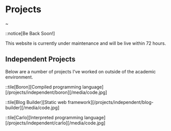 # Projects

~

::notice[Be Back Soon!]

This website is currently under maintenance and will be live within 72 hours.

## Independent Projects

Below are a number of projects I've worked on outside of the academic environment.

::tile[Boron][Compiled programming language][/projects/independent/boron][/media/code.jpg]

::tile[Blog Builder][Static web framework][/projects/independent/blog-builder][/media/code.jpg]

::tile[Carlo][Interpreted programming language][/projects/independent/carlo][/media/code.jpg]
